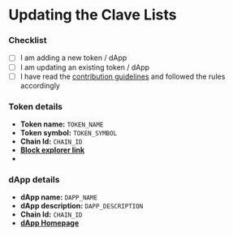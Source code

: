 # Updating the Clave Lists

<!--
    * ADDING OR UPDATING A TOKEN
    * 
    * Make sure that you are following the [contributing guideline](../CONTRIBUTING) and this PR template before submitting a PR.
    *
    * If you are adding a new token or updating an existing token, start by selecting the relevant options.
    *
    * Please make sure that you have replaced `TOKEN_NAME` and `TOKEN_SYMBOL` with the actual token name, symbol, chain id in the PR template with tokens block explorer link. Also, passed the appropriate json element in the [clave.tokenlist.json](./clave.tokenlist.json) file.
    *
    * Please make sure that you have included token logo with `{CHAINID}_{TOKEN_ADDRESS}.png` name format and in square scaling (preferably 64x64) in the [logos](./logos) folder.
    *
    * If you are updating an existing token, please make sure that you have replaced the existing logo with the new one and selected the relevant option.
    * 
    * Please make sure that you have all of the addresses in the lower case format.
-->

<!--
    * ADDING OR UPDATING A DAPP
    * 
    * Make sure that you are following the [contributing guideline](../CONTRIBUTING) and this PR template before submitting a PR.
    *
    * If you are adding a new dApp or updating an existing dApp, start by selecting the relevant options.
    *
    * Please make sure that you have replaced `DAPP_NAME`, `DAPP_DESCRIPTION` with the actual dApp name and description in the PR template with dApps homepage link. Also, passed the appropriate json element in the [clave.dapplist.json](./dapp-list/clave.dapplist.json) file. You can only include tags from the main tags section, custom tags are not allowed.
    *
    * Please make sure that you have included dApp logo with `{DAPP_NAME}.png` name format and in square scaling (preferably 64x64) in the [logos](./dapp-list/logos) folder.
    *
    * If you are updating an existing token, please make sure that you have replaced the existing logo with the new one and selected the relevant option.
-->

### Checklist

- [ ] I am adding a new token / dApp
- [ ] I am updating an existing token / dApp
- [ ] I have read the [contribution guidelines](../CONTRIBUTING.md) and followed the rules accordingly

### Token details

- **Token name:** `TOKEN_NAME`
- **Token symbol:** `TOKEN_SYMBOL`
- **Chain Id:** `CHAIN_ID`
- [**Block explorer link**](https://explorer.zksync.io)
- 
### dApp details

- **dApp name:** `DAPP_NAME`
- **dApp description:** `DAPP_DESCRIPTION`
- **Chain Id:** `CHAIN_ID`
- [**dApp Homepage**](https://getclave.io)
